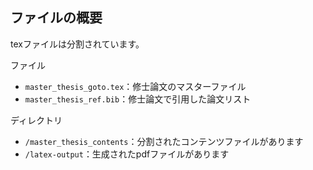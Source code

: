 ## ファイルの概要
texファイルは分割されています。

ファイル
- `master_thesis_goto.tex`：修士論文のマスターファイル
- `master_thesis_ref.bib`：修士論文で引用した論文リスト

ディレクトリ
- `/master_thesis_contents`：分割されたコンテンツファイルがあります
- `/latex-output`：生成されたpdfファイルがあります
